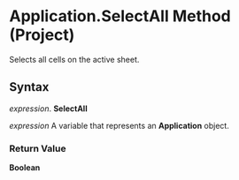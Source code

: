 
# Application.SelectAll Method (Project)

Selects all cells on the active sheet.


## Syntax

 _expression_. **SelectAll**

 _expression_ A variable that represents an **Application** object.


### Return Value

 **Boolean**

